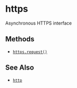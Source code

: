 https
=====

Asynchronous HTTPS interface

Methods
-------

* [`https.request()`](api/https.request)

See Also
--------

* [`http`](api/http)
